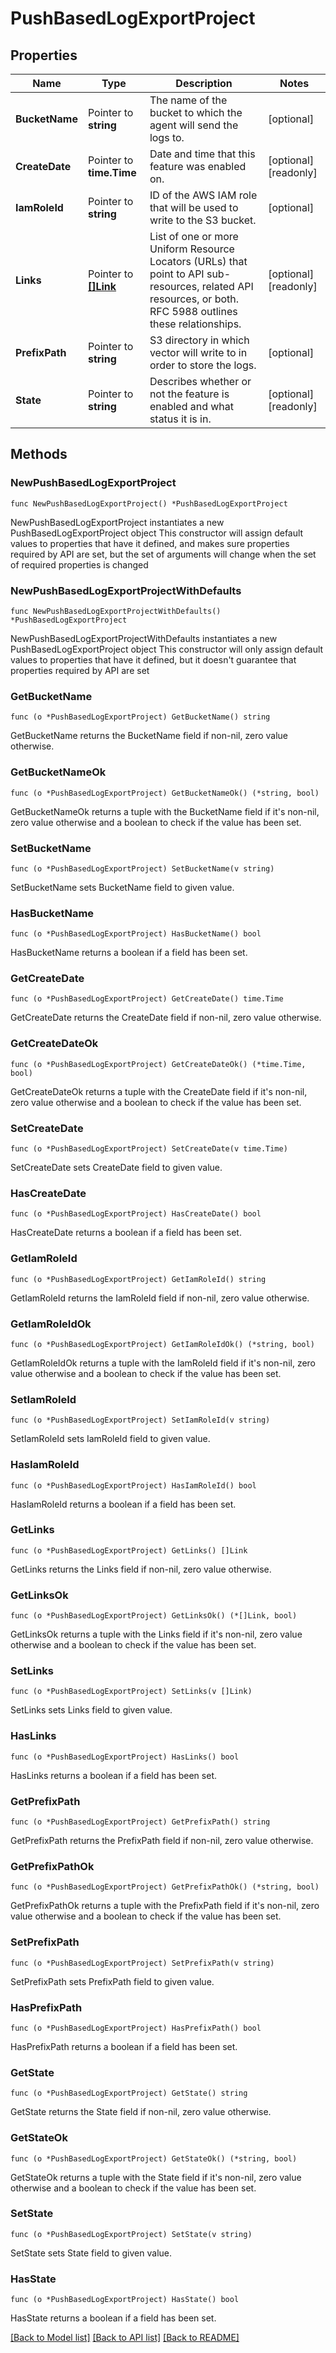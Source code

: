 # PushBasedLogExportProject

## Properties

Name | Type | Description | Notes
------------ | ------------- | ------------- | -------------
**BucketName** | Pointer to **string** | The name of the bucket to which the agent will send the logs to. | [optional] 
**CreateDate** | Pointer to **time.Time** | Date and time that this feature was enabled on. | [optional] [readonly] 
**IamRoleId** | Pointer to **string** | ID of the AWS IAM role that will be used to write to the S3 bucket. | [optional] 
**Links** | Pointer to [**[]Link**](Link.md) | List of one or more Uniform Resource Locators (URLs) that point to API sub-resources, related API resources, or both. RFC 5988 outlines these relationships. | [optional] [readonly] 
**PrefixPath** | Pointer to **string** | S3 directory in which vector will write to in order to store the logs. | [optional] 
**State** | Pointer to **string** | Describes whether or not the feature is enabled and what status it is in. | [optional] [readonly] 

## Methods

### NewPushBasedLogExportProject

`func NewPushBasedLogExportProject() *PushBasedLogExportProject`

NewPushBasedLogExportProject instantiates a new PushBasedLogExportProject object
This constructor will assign default values to properties that have it defined,
and makes sure properties required by API are set, but the set of arguments
will change when the set of required properties is changed

### NewPushBasedLogExportProjectWithDefaults

`func NewPushBasedLogExportProjectWithDefaults() *PushBasedLogExportProject`

NewPushBasedLogExportProjectWithDefaults instantiates a new PushBasedLogExportProject object
This constructor will only assign default values to properties that have it defined,
but it doesn't guarantee that properties required by API are set

### GetBucketName

`func (o *PushBasedLogExportProject) GetBucketName() string`

GetBucketName returns the BucketName field if non-nil, zero value otherwise.

### GetBucketNameOk

`func (o *PushBasedLogExportProject) GetBucketNameOk() (*string, bool)`

GetBucketNameOk returns a tuple with the BucketName field if it's non-nil, zero value otherwise
and a boolean to check if the value has been set.

### SetBucketName

`func (o *PushBasedLogExportProject) SetBucketName(v string)`

SetBucketName sets BucketName field to given value.

### HasBucketName

`func (o *PushBasedLogExportProject) HasBucketName() bool`

HasBucketName returns a boolean if a field has been set.
### GetCreateDate

`func (o *PushBasedLogExportProject) GetCreateDate() time.Time`

GetCreateDate returns the CreateDate field if non-nil, zero value otherwise.

### GetCreateDateOk

`func (o *PushBasedLogExportProject) GetCreateDateOk() (*time.Time, bool)`

GetCreateDateOk returns a tuple with the CreateDate field if it's non-nil, zero value otherwise
and a boolean to check if the value has been set.

### SetCreateDate

`func (o *PushBasedLogExportProject) SetCreateDate(v time.Time)`

SetCreateDate sets CreateDate field to given value.

### HasCreateDate

`func (o *PushBasedLogExportProject) HasCreateDate() bool`

HasCreateDate returns a boolean if a field has been set.
### GetIamRoleId

`func (o *PushBasedLogExportProject) GetIamRoleId() string`

GetIamRoleId returns the IamRoleId field if non-nil, zero value otherwise.

### GetIamRoleIdOk

`func (o *PushBasedLogExportProject) GetIamRoleIdOk() (*string, bool)`

GetIamRoleIdOk returns a tuple with the IamRoleId field if it's non-nil, zero value otherwise
and a boolean to check if the value has been set.

### SetIamRoleId

`func (o *PushBasedLogExportProject) SetIamRoleId(v string)`

SetIamRoleId sets IamRoleId field to given value.

### HasIamRoleId

`func (o *PushBasedLogExportProject) HasIamRoleId() bool`

HasIamRoleId returns a boolean if a field has been set.
### GetLinks

`func (o *PushBasedLogExportProject) GetLinks() []Link`

GetLinks returns the Links field if non-nil, zero value otherwise.

### GetLinksOk

`func (o *PushBasedLogExportProject) GetLinksOk() (*[]Link, bool)`

GetLinksOk returns a tuple with the Links field if it's non-nil, zero value otherwise
and a boolean to check if the value has been set.

### SetLinks

`func (o *PushBasedLogExportProject) SetLinks(v []Link)`

SetLinks sets Links field to given value.

### HasLinks

`func (o *PushBasedLogExportProject) HasLinks() bool`

HasLinks returns a boolean if a field has been set.
### GetPrefixPath

`func (o *PushBasedLogExportProject) GetPrefixPath() string`

GetPrefixPath returns the PrefixPath field if non-nil, zero value otherwise.

### GetPrefixPathOk

`func (o *PushBasedLogExportProject) GetPrefixPathOk() (*string, bool)`

GetPrefixPathOk returns a tuple with the PrefixPath field if it's non-nil, zero value otherwise
and a boolean to check if the value has been set.

### SetPrefixPath

`func (o *PushBasedLogExportProject) SetPrefixPath(v string)`

SetPrefixPath sets PrefixPath field to given value.

### HasPrefixPath

`func (o *PushBasedLogExportProject) HasPrefixPath() bool`

HasPrefixPath returns a boolean if a field has been set.
### GetState

`func (o *PushBasedLogExportProject) GetState() string`

GetState returns the State field if non-nil, zero value otherwise.

### GetStateOk

`func (o *PushBasedLogExportProject) GetStateOk() (*string, bool)`

GetStateOk returns a tuple with the State field if it's non-nil, zero value otherwise
and a boolean to check if the value has been set.

### SetState

`func (o *PushBasedLogExportProject) SetState(v string)`

SetState sets State field to given value.

### HasState

`func (o *PushBasedLogExportProject) HasState() bool`

HasState returns a boolean if a field has been set.

[[Back to Model list]](../README.md#documentation-for-models) [[Back to API list]](../README.md#documentation-for-api-endpoints) [[Back to README]](../README.md)



